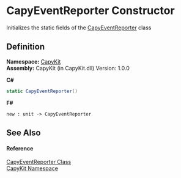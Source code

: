 # CapyEventReporter Constructor


Initializes the static fields of the <a href="T_CapyKit_CapyEventReporter.md">CapyEventReporter</a> class



## Definition
**Namespace:** <a href="N_CapyKit.md">CapyKit</a>  
**Assembly:** CapyKit (in CapyKit.dll) Version: 1.0.0

**C#**
``` C#
static CapyEventReporter()
```
**F#**
``` F#
new : unit -> CapyEventReporter
```



## See Also


#### Reference
<a href="T_CapyKit_CapyEventReporter.md">CapyEventReporter Class</a>  
<a href="N_CapyKit.md">CapyKit Namespace</a>  
